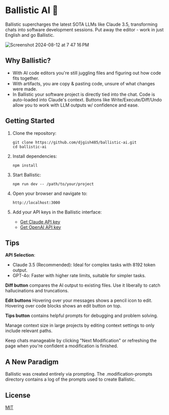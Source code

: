 # Ballistic AI 🚀

Ballistic supercharges the latest SOTA LLMs like Claude 3.5, transforming chats into software development sessions. Put away the editor - work in just English and go Ballistic.

![Screenshot 2024-08-12 at 7 47 16 PM](https://github.com/user-attachments/assets/b5ffeb2e-5e37-4c35-a31c-1d68692df68c)


## Why Ballistic?
- With AI code editors you're still juggling files and figuring out how code fits together.
- With artifacts, you are copy & pasting code, unsure of what changes were made.
- In Ballistic your software project is directly tied into the chat. Code is auto-loaded into Claude's context. Buttons like Write/Execute/Diff/Undo allow you to work with LLM outputs w/ confidence and ease.

## Getting Started

1. Clone the repository:
   ```
   git clone https://github.com/djgish485/ballistic-ai.git
   cd ballistic-ai
   ```

2. Install dependencies:
   ```
   npm install
   ```

3. Start Ballistic:
   ```
   npm run dev -- /path/to/your/project
   ```

4. Open your browser and navigate to:
   ```
   http://localhost:3000
   ```

5. Add your API keys in the Ballistic interface:
   - [Get Claude API key](https://www.anthropic.com/api)
   - [Get OpenAI API key](https://platform.openai.com/account/api-keys)

## Tips

**API Selection**:
  - Claude 3.5 (Recommended): Ideal for complex tasks with 8192 token output.
  - GPT-4o: Faster with higher rate limits, suitable for simpler tasks.

**Diff button** compares the AI output to existing files. Use it liberally to catch hallucinations and truncations.

**Edit buttons** Hovering over your messages shows a pencil icon to edit. Hovering over code blocks shows an edit button on top.

**Tips button** contains helpful prompts for debugging and problem solving.

Manage context size in large projects by editing context settings to only include relevant paths. 

Keep chats manageable by clicking "Next Modification" or refreshing the page when you're confident a modification is finished.

## A New Paradigm

Ballistic was created entirely via prompting. The .modification-prompts directory contains a log of the prompts used to create Ballistic. 

## License

[MIT](https://choosealicense.com/licenses/mit/)
